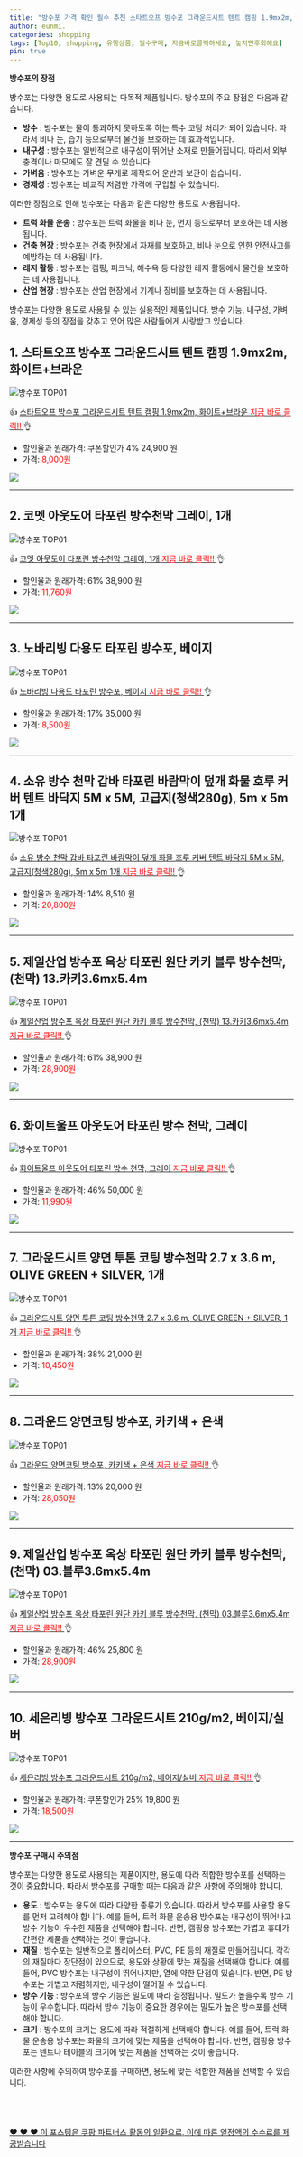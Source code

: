 ```yaml
---
title: "방수포 가격 확인 필수 추천 스타트오프 방수포 그라운드시트 텐트 캠핑 1.9mx2m, 화이트+브라운 비교 장점 구매가이드"
author: eunmi.
categories: shopping
tags: [Top10, shopping, 유행상품, 필수구매, 지금바로클릭하세요, 놓치면후회해요]
pin: true
---
```

**방수포의 장점**

방수포는 다양한 용도로 사용되는 다목적 제품입니다. 방수포의 주요 장점은 다음과 같습니다.

* **방수** : 방수포는 물이 통과하지 못하도록 하는 특수 코팅 처리가 되어 있습니다. 따라서 비나 눈, 습기 등으로부터 물건을 보호하는 데 효과적입니다.
* **내구성** : 방수포는 일반적으로 내구성이 뛰어난 소재로 만들어집니다. 따라서 외부 충격이나 마모에도 잘 견딜 수 있습니다.
* **가벼움** : 방수포는 가벼운 무게로 제작되어 운반과 보관이 쉽습니다.
* **경제성** : 방수포는 비교적 저렴한 가격에 구입할 수 있습니다.

이러한 장점으로 인해 방수포는 다음과 같은 다양한 용도로 사용됩니다.

* **트럭 화물 운송** : 방수포는 트럭 화물을 비나 눈, 먼지 등으로부터 보호하는 데 사용됩니다.
* **건축 현장** : 방수포는 건축 현장에서 자재를 보호하고, 비나 눈으로 인한 안전사고를 예방하는 데 사용됩니다.
* **레저 활동** : 방수포는 캠핑, 피크닉, 해수욕 등 다양한 레저 활동에서 물건을 보호하는 데 사용됩니다.
* **산업 현장** : 방수포는 산업 현장에서 기계나 장비를 보호하는 데 사용됩니다.

방수포는 다양한 용도로 사용될 수 있는 실용적인 제품입니다. 방수 기능, 내구성, 가벼움, 경제성 등의 장점을 갖추고 있어 많은 사람들에게 사랑받고 있습니다.

   

## 1. 스타트오프 방수포 그라운드시트 텐트 캠핑 1.9mx2m, 화이트+브라운

![방수포 TOP01](https://thumbnail7.coupangcdn.com/thumbnails/remote/230x230ex/image/vendor_inventory/ef71/3d17afe89b43172886b49703738dadec198759877cb50056e5d0b232a8ad.jpg)


👍 [스타트오프 방수포 그라운드시트 텐트 캠핑 1.9mx2m, 화이트+브라운 <font color=red> 지금 바로 클릭!! </font> ](https://link.coupang.com/re/AFFSDP?lptag=AF3617701&subid=GithubCoopas&pageKey=4701695280&traceid=V0-153&itemId=5979603729&vendorItemId=73277452835) 👌 


- 할인율과 원래가격: 쿠폰할인가 4%  24,900   원
- 가격: <span style='color:red'>8,000원</span>

[![](/discount_price.png)](https://link.coupang.com/re/AFFSDP?lptag=AF3617701&subid=GithubCoopas&pageKey=4701695280&traceid=V0-153&itemId=5979603729&vendorItemId=73277452835)

---


   

## 2. 코멧 아웃도어 타포린 방수천막 그레이, 1개

![방수포 TOP01](https://thumbnail6.coupangcdn.com/thumbnails/remote/230x230ex/image/retail/images/627813978076272-d4cf672b-4f0c-4466-8fb1-c0a0866135ae.jpg)


👍 [코멧 아웃도어 타포린 방수천막 그레이, 1개 <font color=red> 지금 바로 클릭!! </font> ](https://link.coupang.com/re/AFFSDP?lptag=AF3617701&subid=GithubCoopas&pageKey=5775166628&traceid=V0-153&itemId=9825745828&vendorItemId=77109268544) 👌 


- 할인율과 원래가격: 61%  38,900   원
- 가격: <span style='color:red'>11,760원</span>

[![](/discount_price.png)](https://link.coupang.com/re/AFFSDP?lptag=AF3617701&subid=GithubCoopas&pageKey=5775166628&traceid=V0-153&itemId=9825745828&vendorItemId=77109268544)

---


   

## 3. 노바리빙 다용도 타포린 방수포, 베이지

![방수포 TOP01](https://thumbnail8.coupangcdn.com/thumbnails/remote/230x230ex/image/retail/images/2023/05/19/17/6/32c63b7c-51ac-490d-a5d4-912051f44ade.jpg)


👍 [노바리빙 다용도 타포린 방수포, 베이지 <font color=red> 지금 바로 클릭!! </font> ](https://link.coupang.com/re/AFFSDP?lptag=AF3617701&subid=GithubCoopas&pageKey=7345493567&traceid=V0-153&itemId=18889800966&vendorItemId=86017927313) 👌 


- 할인율과 원래가격: 17%  35,000   원
- 가격: <span style='color:red'>8,500원</span>

[![](/discount_price.png)](https://link.coupang.com/re/AFFSDP?lptag=AF3617701&subid=GithubCoopas&pageKey=7345493567&traceid=V0-153&itemId=18889800966&vendorItemId=86017927313)

---


   

## 4. 소유 방수 천막 갑바 타포린 바람막이 덮개 화물 호루 커버 텐트 바닥지 5M x 5M, 고급지(청색280g), 5m x 5m 1개

![방수포 TOP01](https://thumbnail8.coupangcdn.com/thumbnails/remote/230x230ex/image/vendor_inventory/eb7d/15bef0a28e5f326737343445eae04d5f151835b4254008680cc2e16e206e.jpg)


👍 [소유 방수 천막 갑바 타포린 바람막이 덮개 화물 호루 커버 텐트 바닥지 5M x 5M, 고급지(청색280g), 5m x 5m 1개 <font color=red> 지금 바로 클릭!! </font> ](https://link.coupang.com/re/AFFSDP?lptag=AF3617701&subid=GithubCoopas&pageKey=5454221325&traceid=V0-153&itemId=8333218729&vendorItemId=79856364359) 👌 


- 할인율과 원래가격: 14%  8,510   원
- 가격: <span style='color:red'>20,800원</span>

[![](/discount_price.png)](https://link.coupang.com/re/AFFSDP?lptag=AF3617701&subid=GithubCoopas&pageKey=5454221325&traceid=V0-153&itemId=8333218729&vendorItemId=79856364359)

---


   

## 5. 제일산업 방수포 옥상 타포린 원단 카키 블루 방수천막, (천막) 13.카키3.6mx5.4m

![방수포 TOP01](https://thumbnail8.coupangcdn.com/thumbnails/remote/230x230ex/image/vendor_inventory/28dd/7a3ced527b5fccfd0e554bd7b3588261a52c55184f09e9efd8bfef0e4d16.jpg)


👍 [제일산업 방수포 옥상 타포린 원단 카키 블루 방수천막, (천막) 13.카키3.6mx5.4m <font color=red> 지금 바로 클릭!! </font> ](https://link.coupang.com/re/AFFSDP?lptag=AF3617701&subid=GithubCoopas&pageKey=7291872679&traceid=V0-153&itemId=18639428402&vendorItemId=85767893309) 👌 


- 할인율과 원래가격: 61%  38,900   원
- 가격: <span style='color:red'>28,900원</span>

[![](/discount_price.png)](https://link.coupang.com/re/AFFSDP?lptag=AF3617701&subid=GithubCoopas&pageKey=7291872679&traceid=V0-153&itemId=18639428402&vendorItemId=85767893309)

---


   

## 6. 화이트울프 아웃도어 타포린 방수 천막, 그레이

![방수포 TOP01](https://thumbnail10.coupangcdn.com/thumbnails/remote/230x230ex/image/rs_quotation_api/dfgoqwtd/66598bdd7f13434faac4e4612c09381b.jpg)


👍 [화이트울프 아웃도어 타포린 방수 천막, 그레이 <font color=red> 지금 바로 클릭!! </font> ](https://link.coupang.com/re/AFFSDP?lptag=AF3617701&subid=GithubCoopas&pageKey=7530370971&traceid=V0-153&itemId=19770370712&vendorItemId=86873473371) 👌 


- 할인율과 원래가격: 46%  50,000   원
- 가격: <span style='color:red'>11,990원</span>

[![](/discount_price.png)](https://link.coupang.com/re/AFFSDP?lptag=AF3617701&subid=GithubCoopas&pageKey=7530370971&traceid=V0-153&itemId=19770370712&vendorItemId=86873473371)

---


   

## 7. 그라운드시트 양면 투톤 코팅 방수천막 2.7 x 3.6 m, OLIVE GREEN + SILVER, 1개

![방수포 TOP01](https://thumbnail10.coupangcdn.com/thumbnails/remote/230x230ex/image/retail/images/2021/05/07/18/2/94b6104c-86f1-401b-99e7-e161d61537ff.jpg)


👍 [그라운드시트 양면 투톤 코팅 방수천막 2.7 x 3.6 m, OLIVE GREEN + SILVER, 1개 <font color=red> 지금 바로 클릭!! </font> ](https://link.coupang.com/re/AFFSDP?lptag=AF3617701&subid=GithubCoopas&pageKey=5472299880&traceid=V0-153&itemId=8412792045&vendorItemId=75700470939) 👌 


- 할인율과 원래가격: 38%  21,000   원
- 가격: <span style='color:red'>10,450원</span>

[![](/discount_price.png)](https://link.coupang.com/re/AFFSDP?lptag=AF3617701&subid=GithubCoopas&pageKey=5472299880&traceid=V0-153&itemId=8412792045&vendorItemId=75700470939)

---


   

## 8. 그라운드 양면코팅 방수포, 카키색 + 은색

![방수포 TOP01](https://thumbnail8.coupangcdn.com/thumbnails/remote/230x230ex/image/retail/images/2021/05/26/15/4/ddbecfb1-8aa6-453e-b8e6-b09b98e849d7.jpg)


👍 [그라운드 양면코팅 방수포, 카키색 + 은색 <font color=red> 지금 바로 클릭!! </font> ](https://link.coupang.com/re/AFFSDP?lptag=AF3617701&subid=GithubCoopas&pageKey=5574780494&traceid=V0-153&itemId=8890629631&vendorItemId=76177274233) 👌 


- 할인율과 원래가격: 13%  20,000   원
- 가격: <span style='color:red'>28,050원</span>

[![](/discount_price.png)](https://link.coupang.com/re/AFFSDP?lptag=AF3617701&subid=GithubCoopas&pageKey=5574780494&traceid=V0-153&itemId=8890629631&vendorItemId=76177274233)

---


   

## 9. 제일산업 방수포 옥상 타포린 원단 카키 블루 방수천막, (천막) 03.블루3.6mx5.4m

![방수포 TOP01](https://thumbnail7.coupangcdn.com/thumbnails/remote/230x230ex/image/vendor_inventory/e9f7/23addde956af0cb46afc5ed996d409fad5bfc85b3c5fb5f9b717c8c7b2b5.jpg)


👍 [제일산업 방수포 옥상 타포린 원단 카키 블루 방수천막, (천막) 03.블루3.6mx5.4m <font color=red> 지금 바로 클릭!! </font> ](https://link.coupang.com/re/AFFSDP?lptag=AF3617701&subid=GithubCoopas&pageKey=7291872679&traceid=V0-153&itemId=18639428407&vendorItemId=85767893456) 👌 


- 할인율과 원래가격: 46%  25,800   원
- 가격: <span style='color:red'>28,900원</span>

[![](/discount_price.png)](https://link.coupang.com/re/AFFSDP?lptag=AF3617701&subid=GithubCoopas&pageKey=7291872679&traceid=V0-153&itemId=18639428407&vendorItemId=85767893456)

---


   

## 10. 세은리빙 방수포 그라운드시트 210g/m2, 베이지/실버

![방수포 TOP01](https://thumbnail6.coupangcdn.com/thumbnails/remote/230x230ex/image/vendor_inventory/f734/e3d4e94e888ebac3b3cb3e15331165f30684763bda81f46747fa40a75bb1.jpg)


👍 [세은리빙 방수포 그라운드시트 210g/m2, 베이지/실버 <font color=red> 지금 바로 클릭!! </font> ](https://link.coupang.com/re/AFFSDP?lptag=AF3617701&subid=GithubCoopas&pageKey=7682180739&traceid=V0-153&itemId=20521779621&vendorItemId=84632822288) 👌 


- 할인율과 원래가격: 쿠폰할인가 25%  19,800   원
- 가격: <span style='color:red'>18,500원</span>

[![](/discount_price.png)](https://link.coupang.com/re/AFFSDP?lptag=AF3617701&subid=GithubCoopas&pageKey=7682180739&traceid=V0-153&itemId=20521779621&vendorItemId=84632822288)

---
**방수포 구매시 주의점**

방수포는 다양한 용도로 사용되는 제품이지만, 용도에 따라 적합한 방수포를 선택하는 것이 중요합니다. 따라서 방수포를 구매할 때는 다음과 같은 사항에 주의해야 합니다.

* **용도** : 방수포는 용도에 따라 다양한 종류가 있습니다. 따라서 방수포를 사용할 용도를 먼저 고려해야 합니다. 예를 들어, 트럭 화물 운송용 방수포는 내구성이 뛰어나고 방수 기능이 우수한 제품을 선택해야 합니다. 반면, 캠핑용 방수포는 가볍고 휴대가 간편한 제품을 선택하는 것이 좋습니다.
* **재질** : 방수포는 일반적으로 폴리에스터, PVC, PE 등의 재질로 만들어집니다. 각각의 재질마다 장단점이 있으므로, 용도와 상황에 맞는 재질을 선택해야 합니다. 예를 들어, PVC 방수포는 내구성이 뛰어나지만, 열에 약한 단점이 있습니다. 반면, PE 방수포는 가볍고 저렴하지만, 내구성이 떨어질 수 있습니다.
* **방수 기능** : 방수포의 방수 기능은 밀도에 따라 결정됩니다. 밀도가 높을수록 방수 기능이 우수합니다. 따라서 방수 기능이 중요한 경우에는 밀도가 높은 방수포를 선택해야 합니다.
* **크기** : 방수포의 크기는 용도에 따라 적절하게 선택해야 합니다. 예를 들어, 트럭 화물 운송용 방수포는 화물의 크기에 맞는 제품을 선택해야 합니다. 반면, 캠핑용 방수포는 텐트나 테이블의 크기에 맞는 제품을 선택하는 것이 좋습니다.

이러한 사항에 주의하여 방수포를 구매하면, 용도에 맞는 적합한 제품을 선택할 수 있습니다.<br><br><br><br><br> [ ❤ ❤ ❤ 이 포스팅은 쿠팡 파트너스 활동의 일환으로, 이에 따른 일정액의 수수료를 제공받습니다](https://link.coupang.com/a/bcEFyh)